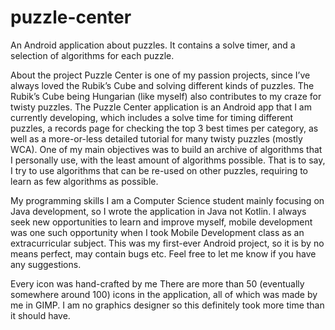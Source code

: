 # puzzle-center
An Android application about puzzles. It contains a solve timer, and a selection of algorithms for each puzzle.

About the project
Puzzle Center is one of my passion projects, since I’ve always loved the Rubik’s Cube and solving different kinds of puzzles. The Rubik’s Cube being Hungarian (like myself) also contributes to my craze for twisty puzzles. The Puzzle Center application is an Android app that I am currently developing, which includes a solve time for timing different puzzles, a records page for checking the top 3 best times per category, as well as a more-or-less detailed tutorial for many twisty puzzles (mostly WCA). One of my main objectives was to build an archive of algorithms that I personally use, with the least amount of algorithms possible. That is to say, I try to use algorithms that can be re-used on other puzzles, requiring to learn as few algorithms as possible.

My programming skills
I am a Computer Science student mainly focusing on Java development, so I wrote the application in Java not Kotlin. I always seek new opportunities to learn and improve myself, mobile development was one such opportunity when I took Mobile Development class as an extracurricular subject. This was my first-ever Android project, so it is by no means perfect, may contain bugs etc. Feel free to let me know if you have any suggestions.

Every icon was hand-crafted by me
There are more than 50 (eventually somewhere around 100) icons in the application, all of which was made by me in GIMP. I am no graphics designer so this definitely took more time than it should have.
